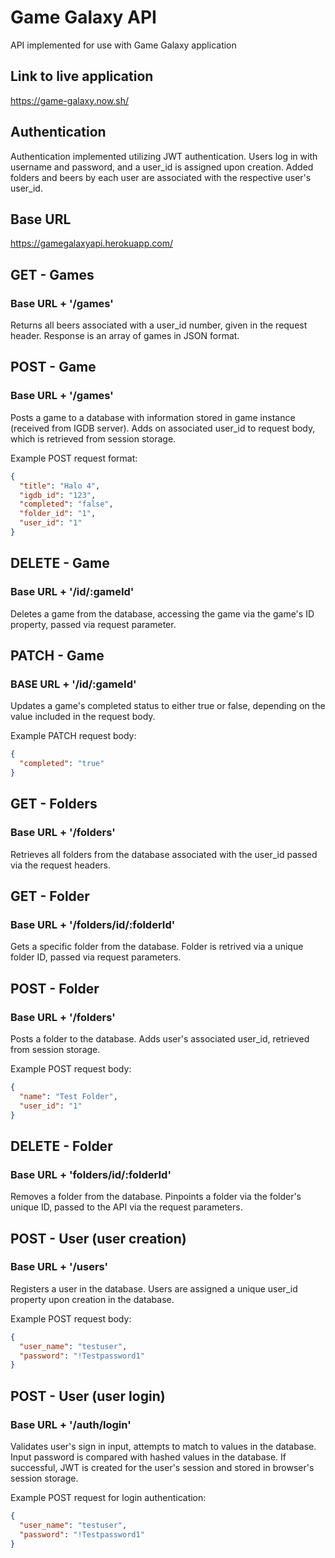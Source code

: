 # Game Galaxy API

API implemented for use with Game Galaxy application

## Link to live application

https://game-galaxy.now.sh/

## Authentication

Authentication implemented utilizing JWT authentication. Users log in with username and password, and a user_id is assigned upon creation. Added folders and beers by each user are associated with the respective user's user_id.

## Base URL

https://gamegalaxyapi.herokuapp.com/

## GET - Games 

### Base URL + '/games'

Returns all beers associated with a user_id number, given in the request header. Response is an array of games in JSON format.

## POST - Game

### Base URL + '/games'

Posts a game to a database with information stored in game instance (received from IGDB server). Adds on associated user_id to request body, which is retrieved from session storage.

Example POST request format:
```json
{
  "title": "Halo 4",
  "igdb_id": "123",
  "completed": "false",
  "folder_id": "1",
  "user_id": "1"
}
```

## DELETE - Game

### Base URL + '/id/:gameId'

Deletes a game from the database, accessing the game via the game's ID property, passed via request parameter.

## PATCH - Game

### BASE URL + '/id/:gameId'

Updates a game's completed status to either true or false, depending on the value included in the request body. 

Example PATCH request body:
```json
{
  "completed": "true"
}
```

## GET - Folders

### Base URL + '/folders'

Retrieves all folders from the database associated with the user_id passed via the request headers.

## GET - Folder

### Base URL + '/folders/id/:folderId'

Gets a specific folder from the database. Folder is retrived via a unique folder ID, passed via request parameters. 

## POST - Folder

### Base URL + '/folders'

Posts a folder to the database. Adds user's associated user_id, retrieved from session storage.

Example POST request body:
```json
{
  "name": "Test Folder",
  "user_id": "1"
}
```

## DELETE - Folder

### Base URL + 'folders/id/:folderId'

Removes a folder from the database. Pinpoints a folder via the folder's unique ID, passed to the API via the request parameters.

## POST - User (user creation)

### Base URL + '/users'

Registers a user in the database. Users are assigned a unique user_id property upon creation in the database.

Example POST request body:
```json
{
  "user_name": "testuser",
  "password": "!Testpassword1"
}
```

## POST - User (user login)

### Base URL + '/auth/login'

Validates user's sign in input, attempts to match to values in the database. Input password is compared with hashed values in the database. If successful, JWT is created for the user's session and stored in browser's session storage.

Example POST request for login authentication:
```json
{
  "user_name": "testuser",
  "password": "!Testpassword1"
}
```


  

